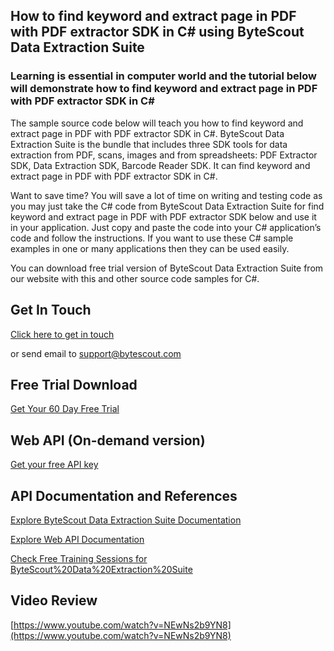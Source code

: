 ## How to find keyword and extract page in PDF with PDF extractor SDK in C# using ByteScout Data Extraction Suite

### Learning is essential in computer world and the tutorial below will demonstrate how to find keyword and extract page in PDF with PDF extractor SDK in C#

The sample source code below will teach you how to find keyword and extract page in PDF with PDF extractor SDK in C#. ByteScout Data Extraction Suite is the bundle that includes three SDK tools for data extraction from PDF, scans, images and from spreadsheets: PDF Extractor SDK, Data Extraction SDK, Barcode Reader SDK. It can find keyword and extract page in PDF with PDF extractor SDK in C#.

Want to save time? You will save a lot of time on writing and testing code as you may just take the C# code from ByteScout Data Extraction Suite for find keyword and extract page in PDF with PDF extractor SDK below and use it in your application. Just copy and paste the code into your C# application’s code and follow the instructions. If you want to use these C# sample examples in one or many applications then they can be used easily.

You can download free trial version of ByteScout Data Extraction Suite from our website with this and other source code samples for C#.

## Get In Touch

[Click here to get in touch](https://bytescout.zendesk.com/hc/en-us/requests/new?subject=ByteScout%20Data%20Extraction%20Suite%20Question)

or send email to [support@bytescout.com](mailto:support@bytescout.com?subject=ByteScout%20Data%20Extraction%20Suite%20Question) 

## Free Trial Download

[Get Your 60 Day Free Trial](https://bytescout.com/download/web-installer?utm_source=github-readme)

## Web API (On-demand version)

[Get your free API key](https://pdf.co/documentation/api?utm_source=github-readme)

## API Documentation and References

[Explore ByteScout Data Extraction Suite Documentation](https://bytescout.com/documentation/index.html?utm_source=github-readme)

[Explore Web API Documentation](https://pdf.co/documentation/api?utm_source=github-readme)

[Check Free Training Sessions for ByteScout%20Data%20Extraction%20Suite](https://academy.bytescout.com/)

## Video Review

[https://www.youtube.com/watch?v=NEwNs2b9YN8](https://www.youtube.com/watch?v=NEwNs2b9YN8)